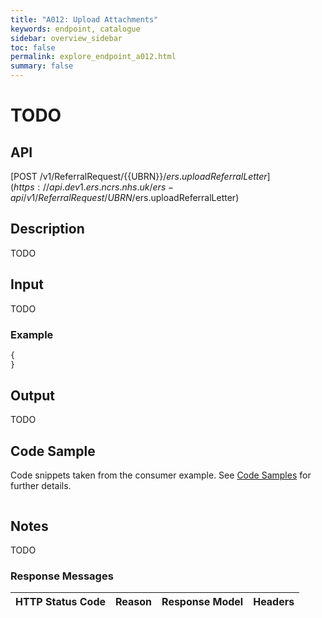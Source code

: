 ```yaml
---
title: "A012: Upload Attachments"
keywords: endpoint, catalogue
sidebar: overview_sidebar
toc: false
permalink: explore_endpoint_a012.html
summary: false
---
```


# TODO

## API
[POST /v1/ReferralRequest/{{UBRN}}/$ers.uploadReferralLetter](https://api.dev1.ers.ncrs.nhs.uk/ers-api/v1/ReferralRequest/{{UBRN}}/$ers.uploadReferralLetter)

## Description
TODO

## Input
TODO

### Example
```javascript
{
}
```

## Output
TODO

## Code Sample
Code snippets taken from the consumer example. See [Code Samples](https://developer.nhs.uk/library/systems/e-rs/ecosystem/develop/code/) for further details.

```javascript
```

## Notes
TODO

### Response Messages

HTTP Status Code | Reason | Response Model | Headers
---------------- | ------ | -------------- | -------
